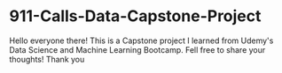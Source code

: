 # 911-Calls-Data-Capstone-Project
Hello everyone there!
This is a Capstone project I learned from Udemy's Data Science and Machine Learning Bootcamp.
Fell free to share your thoughts!
Thank you
